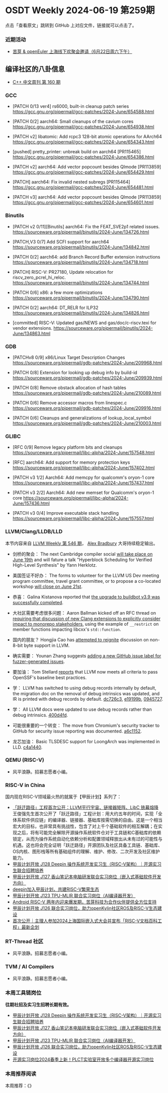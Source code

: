 # OSDT Weekly 2024-06-19 第259期

点击「查看原文」跳转到 GitHub 上对应文件，链接就可以点击了。

### 近期活动

- [苦芽 & openEuler 上海线下欢聚会邀请（6月22日周六下午）](https://mp.weixin.qq.com/s/ctlHCgrTYptfsAwSnTQV1w)

## 编译社区的八卦信息

- [C++ 中文周刊 第 160 期](https://mp.weixin.qq.com/s/gd0JAg47o5lIEzC4Fd-xJA)

### GCC

- [PATCH 0/13 ver4] rs6000, built-in cleanup patch series
  https://gcc.gnu.org/pipermail/gcc-patches/2024-June/654588.html

- [PATCH 0/2] aarch64: Small cleanups of the cavium cores
  https://gcc.gnu.org/pipermail/gcc-patches/2024-June/654938.html

- [PATCH v2] libatomic: Add rcpc3 128-bit atomic operations for AArch64
  https://gcc.gnu.org/pipermail/gcc-patches/2024-June/654343.html

- [pushed] pretty_printer: unbreak build on aarch64 [PR115465]
  https://gcc.gnu.org/pipermail/gcc-patches/2024-June/654386.html

- [PATCH v2] aarch64: Add vector popcount besides QImode [PR113859]
  https://gcc.gnu.org/pipermail/gcc-patches/2024-June/654429.html

- [PATCH] aarch64: Fix invalid nested subregs [PR115464]
  https://gcc.gnu.org/pipermail/gcc-patches/2024-June/654481.html

- [PATCH v3] aarch64: Add vector popcount besides QImode [PR113859]
  https://gcc.gnu.org/pipermail/gcc-patches/2024-June/654601.html

### Binutils

- [PATCH v2 0/11][Binutils] aarch64: Fix the FEAT_SVE2p1 related issues.
  https://sourceware.org/pipermail/binutils/2024-June/134726.html

- [PATCH,V3 0/7] Add SCFI support for aarch64
  https://sourceware.org/pipermail/binutils/2024-June/134842.html

- [PATCH 0/2] aarch64: add Branch Record Buffer extension instructions
  https://sourceware.org/pipermail/binutils/2024-June/134718.html

- [PATCH] RISC-V: PR27180, Update relocation for riscv_zero_pcrel_hi_reloc.
  https://sourceware.org/pipermail/binutils/2024-June/134744.html

- [PATCH 0/6] x86: a few more optimizations
  https://sourceware.org/pipermail/binutils/2024-June/134790.html

- [PATCH 0/2] aarch64: DT_RELR for ILP32
  https://sourceware.org/pipermail/binutils/2024-June/134826.html

- [committed] RISC-V: Updated gas/NEWS and gas/doc/c-riscv.texi for vendor extensions.
  https://sourceware.org/pipermail/binutils/2024-June/134863.html

### GDB

- [PATCHv8 0/9] x86/Linux Target Description Changes
  https://sourceware.org/pipermail/gdb-patches/2024-June/209968.html

- [PATCH 0/8] Extension for looking up debug info by build-id
  https://sourceware.org/pipermail/gdb-patches/2024-June/209939.html

- [PATCH 0/8] Remove obstack allocation of hash tables
  https://sourceware.org/pipermail/gdb-patches/2024-June/210089.html

- [PATCH 0/6] Remove accessor macros from linespec.c
  https://sourceware.org/pipermail/gdb-patches/2024-June/209916.html

- [PATCH 0/6] Cleanups and generalizations of lookup_local_symbol
  https://sourceware.org/pipermail/gdb-patches/2024-June/210003.html

### GLIBC

- [RFC 0/9] Remove legacy platform bits and cleanups
  https://sourceware.org/pipermail/libc-alpha/2024-June/157548.html

- [RFC] aarch64: Add support for memory protection keys
  https://sourceware.org/pipermail/libc-alpha/2024-June/157402.html

- [PATCH v3 1/2] Aarch64: Add memcpy for qualcomm's oryon-1 core
  https://sourceware.org/pipermail/libc-alpha/2024-June/157437.html

- [PATCH v3 2/2] Aarch64: Add new memset for Qualcomm's oryon-1 core
  https://sourceware.org/pipermail/libc-alpha/2024-June/157436.html

- [PATCH v3 0/4] Improve executable stack handling
  https://sourceware.org/pipermail/libc-alpha/2024-June/157557.html

### LLVM/Clang/LLDB/LLD

本节内容来自 [LLVM Weekly 第 546 期](http://llvmweekly.org/issue/546)，
[Alex Bradbury](https://www.linkedin.com/in/alex-bradbury/) 大哥持续稳定输出。

* 剑桥的聚会： The next Cambridge compiler social [will take place on June 19th](https://discourse.llvm.org/t/cambridge-compiler-social-june-19th-at-the-universitys-computer-laboratory/79049/2) and will fature a talk "Hyperblock Scheduling for Verified High-Level Synthesis" by Yann Herklotz.

* 美国签证不好办： The forms to volunteer for the LLVM US Dev meeting program committee, travel grant committee, or to propose a co-located workshop [will close on June 21st](https://discourse.llvm.org/t/2024-us-llvm-developers-meeting-october-22-24/79126).

* 恭喜： Galina Kistanova reported that [the upgrade to buildbot v3.9 was successfully completed](https://discourse.llvm.org/t/llvm-zorg-migration-to-the-buildbot-v3-9/73749/3).

* 大社区需要考虑很多问题： Aaron Ballman kicked off an RFC thread on [requiring that discussion of new Clang extensions to explicitly consider impact to monorepo stakeholders](https://discourse.llvm.org/t/rfc-require-discussion-of-impact-to-monorepo-stakeholders-when-adding-new-clang-extensions/79613), using the example of `__restrict` on member functions impacting libcxx's `std::function`.

* 国内的朋友？ Hongjia Cao has [attempted to reignite](https://discourse.llvm.org/t/rfc-on-non-8-bit-bytes-and-the-target-for-it/53455/41) discussion on non-8-bit byte support in LLVM.

* 确实需要： Younan Zhang suggests [adding a new GitHub issue label for fuzzer-generated issues](https://discourse.llvm.org/t/rfc-adding-a-new-gh-issue-tag-for-fuzzer-generated-issues/79597).

* 要加油： Tom Stellard [reports](https://discourse.llvm.org/t/openssf-best-practices/76054/3) that LLVM now meets all criteria to pass OpenSSF's baseline best practices.

* 学： LLVM has switched to using debug records internally by default, the migration doc on the removal of debug intrinsics was updated, and IR is printed with debug records by default.
  [dc726c3](https://github.com/llvm/llvm-project/commit/dc726c340392),
  [e19199b](https://github.com/llvm/llvm-project/commit/e19199bd9c91),
  [0945727](https://github.com/llvm/llvm-project/commit/094572701dce).

* 学： All LLVM docs were updated to use debug records rather than debug intrinsics.
  [400d4fd](https://github.com/llvm/llvm-project/commit/400d4fd7b6de).

* 可能很重要的一个转变： The move from Chromium's security tracker to GitHub for security issue reporting was documented.
  [a6c1152](https://github.com/llvm/llvm-project/commit/a6c115291ca2).

* 龙芯加油： Basic TLSDESC support for LoongArch was implemented in LLD.
  [c4a1440](https://github.com/llvm/llvm-project/commit/c4a1440c149d).

### QEMU (RISC-V)

- 风平浪静。招募志愿者小编。

### RISC-V in China

国内现在RISC-V领域最火热的就属于【甲辰计划】系列了：

- [「跃迁路径」工程首次公开：LLVM平行宇宙、链接器矩阵、LibC 铁幕熔降](https://mp.weixin.qq.com/s/aOGpozArLNTDEQxeSXTH6Q)
  王俊强先生首次公开了「跃迁路径」工程计划：用大约五年的时间，实现「全体系软件供应链」的编译器、链接器、基础库按需切换的自由。这是一个相当宏大的目标，也非常具有挑战性，包含了对上千个基础软件的相互解耦；在实现之后，将有可能完全解除开源操作系统软件仓对于工具链和C基础库的依赖锁定，从而为操作系统自动化依赖分析和配置领域释放出从未有过的可能性与机遇。这也将会完全证明「跃迁路径」开源团队及社区具备工具链、基础库、OS内核、图形栈等所有基础组件的理解、维护、修改、二次开发及社区维护能力。
- [甲辰计划开放 J128 Deepin 操作系统开发实习生（RISC-V架构）｜开源实习生联合招聘培养](https://mp.weixin.qq.com/s/0YQ_4I-6VwZryp1eV54H7Q)
- [甲辰计划开放 J127 香山笔记本电脑研发联合实习岗位（嵌入式基础软件开发方向）](https://mp.weixin.qq.com/s/ZF9ynXd642VyJk2_rIcJqQ)
- [deepin加入甲辰计划，共建RISC-V繁荣生态](https://mp.weixin.qq.com/s/PYxxVWiw6ZTOn_PWMraqqw)
- [甲辰计划开放 J123 TPU-MLIR 联合实习岗位（AI编译器开发）](https://mp.weixin.qq.com/s/6i0a5QPr_u_Ze2URr7I-bg)
- [Android RISC-V 两年内迎来爆发期，苦芽科技为合作伙伴提供全方位支持](https://mp.weixin.qq.com/s/KJy2aFOpXf6lOSFJC0wuCQ)
- [甲辰计划开放 J126 联合实习岗位，助力openKylin社区ROS及RISC-V生态建设](https://mp.weixin.qq.com/s/xlY4ZgY0lyGoCJOF6c-ZQg)
- [首次公开｜主理人参加2024上海国际嵌入式大会并宣布「RISC-V文档百科工程」最新企划](https://mp.weixin.qq.com/s/45MeYiN4d7fvyhIKQ0Ajyg)

### RT-Thread 社区

- 风平浪静。招募志愿者小编。

### TVM / AI Compilers

- 风平浪静。招募志愿者小编。

### 本周工具链岗位

**往期社招及实习生招聘长期有效。**

- [甲辰计划开放 J128 Deepin 操作系统开发实习生（RISC-V架构）｜开源实习生联合招聘培养](https://mp.weixin.qq.com/s/0YQ_4I-6VwZryp1eV54H7Q)
- [甲辰计划开放 J127 香山笔记本电脑研发联合实习岗位（嵌入式基础软件开发方向）](https://mp.weixin.qq.com/s/ZF9ynXd642VyJk2_rIcJqQ)
- [甲辰计划开放 J123 TPU-MLIR 联合实习岗位（AI编译器开发）](https://mp.weixin.qq.com/s/6i0a5QPr_u_Ze2URr7I-bg)
- [甲辰计划开放 J126 联合实习岗位，助力openKylin社区ROS及RISC-V生态建设](https://mp.weixin.qq.com/s/xlY4ZgY0lyGoCJOF6c-ZQg)
- [开源实习岗位2024春季上新！PLCT实验室开放多个编译器开源实习岗位](https://mp.weixin.qq.com/s/D-l7hE2S-21NCAZsVqPzMA)

### 本周推荐阅读

本周推荐：《》
